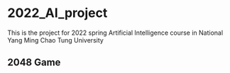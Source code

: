 # 2022_AI_project
This is the project for 2022 spring Artificial Intelligence course in National Yang Ming Chao Tung University

## 2048 Game

